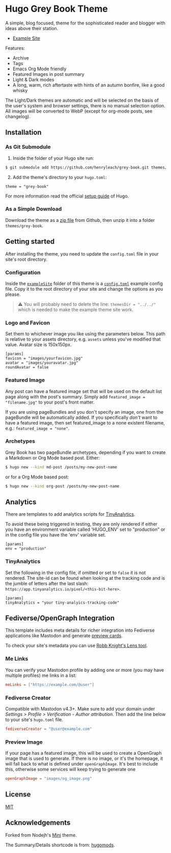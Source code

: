 # Hugo Grey Book Theme

A simple, blog focused, theme for the sophisticated reader and blogger with ideas above their station. 

- [Example Site](https://grey-book-theme-example.onrender.com)

Features:

- Archive
- Tags
- Emacs Org Mode friendly
- Featured Images in post summary
- Light & Dark modes
- A long, warm, rich aftertaste with hints of an autumn bonfire, like a good whisky

The Light/Dark themes are automatic and will be selected on the basis of the user's system and browser settings, there is no manual selection option. All images will be converted to WebP (except for org-mode posts, see changelog).

## Installation

### As Git Submodule

1. Inside the folder of your Hugo site run:

```bash
$ git submodule add https://github.com/henryleach/grey-book.git themes/grey-book
```

2. Add the theme's directory to your `hugo.toml`:

```
theme = "grey-book"
```

For more information read the official [setup guide](//gohugo.io/overview/installing/) of Hugo.

### As a Simple Download

Download the theme as a [zip file](https://github.com/henryleach/grey-book/archive/refs/heads/main.zip) from Github, then unzip it into a folder `themes/grey-book`.

## Getting started

After installing the theme, you need to update the `config.toml` file in your site's root directory. 

### Configuration

Inside the [`exampleSite`](https://github.com/henryleach/grey-book/tree/main/exampleSite) folder of this theme is a [`config.toml`](https://github.com/henryleach/grey-book/blob/master/exampleSite/hugo.toml) example config file. Copy it to the root directory of your site and change the options as you please.

> ⚠ You will probably need to delete the line: `themesDir = "../../"` which is needed to make the example theme site work.

### Logo and Favicon

Set them to whichever image you like using the parameters below. This path is relative to your assets directory, e.g. `assets` unless you've modified that value. Avatar size is 150x150px.

```
[params]
favicon = "images/yourfavicon.jpg"
avatar = "images/youravatar.jpg"
roundAvatar = false
```

### Featured Image

Any post can have a featured image set that will be used on the default list page along with the post's summary. Simply add `featured_image = "filename.jpg"` to your post's front matter.

If you are using pageBundles and you don't specify an image, one from the pageBundle will be automatically added. If you specifically _don't_ want to have a featured image, then set featured_image to a none existent filename, e.g.: `featured_image = "none"`.


### Archetypes

Grey Book has two pageBundle archetypes, depending if you want to create a Markdown or Org Mode based post. Either:

```sh
$ hugo new --kind md-post /posts/my-new-post-name
```
or for a Org Mode based post:

```sh
$ hugo new --kind org-post /posts/my-new-post-name
```

## Analytics

There are templates to add analytics scripts for [TinyAnalytics](https://tinyanalytics.io).

To avoid these being triggered in testing, they are only rendered if either you have an environment variable called 'HUGO_ENV' set to "production" or in the config file you have the 'env' variable set.

```
[params]
env = "production"
```

### TinyAnalytics

Set the following in the config file, if omitted or set to `false` it is not rendered. The site-id can be found when looking at the tracking code and is the jumble of letters after the last slash: `https://app.tinyanalytics.io/pixel/<this-bit-here>`.

```
[params]
tinyAnalytics = "your tiny-analyics-tracking-code"
```

## Fediverse/OpenGraph Integration

This template includes meta details for richer integration into Fediverse applications like Mastodon and generate [preview cards](https://box464.com/posts/mastodon-preview-cards).

To check your site's metadata you can use [Robb Knight's Lens tool](https://lens.rknight.me).

### Me Links

You can verify your Mastodon profile by adding one or more (you may have multiple profiles) me links in a list:

```toml
meLinks = ["https://example.com/@user"]
```

### Fediverse Creator

Compatible with Mastodon v4.3+. Make sure to add your domain under *Settings >
 Profile > Verification - Author attribution*. Then add the line below to your site's `hugo.toml` file.
 
```toml
fediverseCreator = "@user@example.com"
```
### Preview Image

If your page has a featured image, this will be used to create a OpenGraph image that is used to generate. If there is no image, or it's the homepage, it will fall back to what is defined under `openGraphImage`. It's best to include this, otherwise some services will keep trying to generate one

```toml
openGraphImage = "images/og_image.png"
```

## License

[MIT](https://github.com/henryleach/grey-book/blob/main/LICENSE.md)

## Acknowledgements

Forked from Nodejh's [Mini](https://github.com/nodejh/hugo-theme-mini) theme.

The Summary/Details shortcode is from:  [hugomods](https://github.com/hugomods/shortcodes/blob/main/layouts/shortcodes/details.html).
